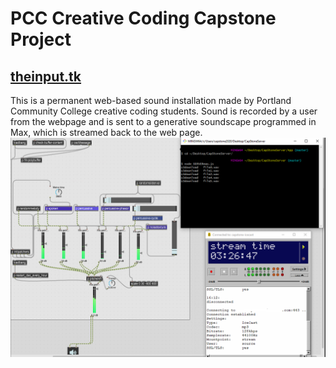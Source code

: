 # PCC Creative Coding Capstone Project
## [theinput.tk](https://capstone-public-server.herokuapp.com/)

This is a permanent web-based sound installation made by Portland Community College creative coding students. Sound is recorded by a user from the webpage and is sent to a generative soundscape programmed in Max, which is streamed back to the web page.
![max patch screenshot](https://github.com/edubz/CapStoneServer/blob/master/screenshot.png)